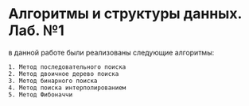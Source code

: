 # Алгоритмы и структуры данных. Лаб. №1
в данной работе были реализованы следующие алгоритмы:

    1. Метод последовательного поиска
    2. Метод двоичное дерево поиска
    3. Метод бинарного поиска
    4. Метод поиска интерполированием
    5. Метод Фибоначчи
